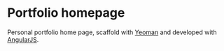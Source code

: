 # Portfolio homepage
Personal portfolio home page, scaffold with [Yeoman](http://yeoman.io/) and developed with [AngularJS](https://angularjs.org/).  